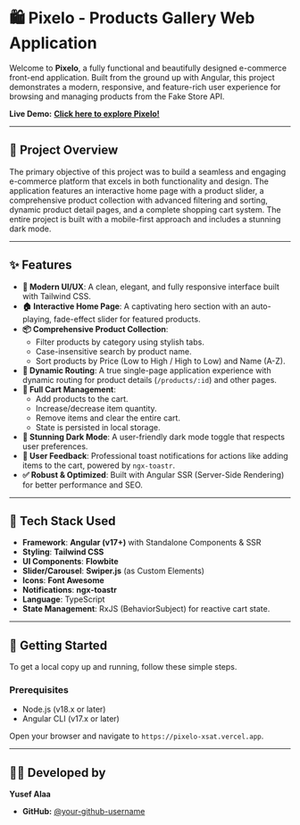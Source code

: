 # 🛍️ Pixelo - Products Gallery Web Application

Welcome to **Pixelo**, a fully functional and beautifully designed e-commerce front-end application. Built from the ground up with Angular, this project demonstrates a modern, responsive, and feature-rich user experience for browsing and managing products from the Fake Store API.

**Live Demo:** [**Click here to explore Pixelo!**](https://pixelo-xsat.vercel.app) 

---

## 📝 Project Overview

The primary objective of this project was to build a seamless and engaging e-commerce platform that excels in both functionality and design. The application features an interactive home page with a product slider, a comprehensive product collection with advanced filtering and sorting, dynamic product detail pages, and a complete shopping cart system. The entire project is built with a mobile-first approach and includes a stunning dark mode.

---

## ✨ Features

- **🎨 Modern UI/UX**: A clean, elegant, and fully responsive interface built with Tailwind CSS.
- **🏠 Interactive Home Page**: A captivating hero section with an auto-playing, fade-effect slider for featured products.
- **📦 Comprehensive Product Collection**:
  - Filter products by category using stylish tabs.
  - Case-insensitive search by product name.
  - Sort products by Price (Low to High / High to Low) and Name (A-Z).
- **🚀 Dynamic Routing**: A true single-page application experience with dynamic routing for product details (`/products/:id`) and other pages.
- **🛒 Full Cart Management**:
  - Add products to the cart.
  - Increase/decrease item quantity.
  - Remove items and clear the entire cart.
  - State is persisted in local storage.
- **🌙 Stunning Dark Mode**: A user-friendly dark mode toggle that respects user preferences.
- **🔔 User Feedback**: Professional toast notifications for actions like adding items to the cart, powered by `ngx-toastr`.
- **✅ Robust & Optimized**: Built with Angular SSR (Server-Side Rendering) for better performance and SEO.


---

## 🧱 Tech Stack Used

- **Framework**: **Angular (v17+)** with Standalone Components & SSR
- **Styling**: **Tailwind CSS**
- **UI Components**: **Flowbite**
- **Slider/Carousel**: **Swiper.js** (as Custom Elements)
- **Icons**: **Font Awesome**
- **Notifications**: **ngx-toastr**
- **Language**: TypeScript
- **State Management**: RxJS (BehaviorSubject) for reactive cart state.

---

## 🚀 Getting Started

To get a local copy up and running, follow these simple steps.

### Prerequisites
- Node.js (v18.x or later)
- Angular CLI (v17.x or later)

 Open your browser and navigate to `https://pixelo-xsat.vercel.app`.

---

## 🧑‍💻 Developed by

**Yusef Alaa**
- **GitHub:** [@your-github-username](https://github.com/OuFFA-8)